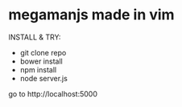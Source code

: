 megamanjs made in vim
=====================

INSTALL & TRY:

- git clone repo
- bower install
- npm install
- node server.js

go to http://localhost:5000
